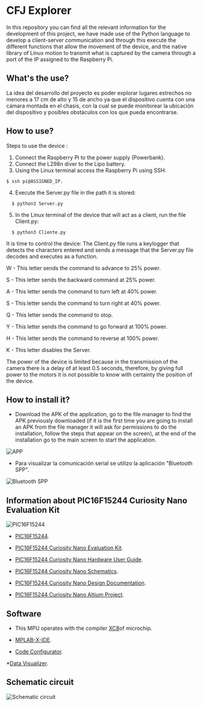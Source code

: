 # CFJ Explorer
In this repository you can find all the relevant information for the development of this project, we have made use of the Python language to develop a client-server communication and through this execute the different functions that allow the movement of the device, and the native library of Linux motion to transmit what is captured by the camera through a port of the IP assigned to the Raspberry Pi.

## What's the use?

La idea del desarrollo del proyecto es poder explorar lugares estrechos no menores a 17 cm de alto y 15 de ancho ya que el dispositivo cuenta con una cámara montada en el chasis, con la cual se puede monitorear la ubicación del dispositivo y posibles obstáculos con los que pueda encontrarse.

## How to use?

Steps to use the device :
1) Connect the Raspberry Pi to the power supply (Powerbank).
2) Connect the L298n diver to the Lipo battery.
3) Using the Linux terminal access the Raspberry Pi using SSH:

```
$ ssh pi@ASSIGNED_IP.
```

4) Execute the Server.py file in the path it is stored:

```
  $ python3 Server.py
```

5) In the Linux terminal of the device that will act as a client, run the file Client.py:

```
  $ python3 Cliente.py
```

It is time to control the device:
The Client.py file runs a keylogger that detects the characters entered and sends a message that the Server.py file decodes and executes as a function.

W - This letter sends the command to advance to 25% power.

S - This letter sends the backward command at 25% power.

A - This letter sends the command to turn left at 40% power.

S - This letter sends the command to turn right at 40% power.

Q - This letter sends the command to stop.

Y - This letter sends the command to go forward at 100% power.

H - This letter sends the command to reverse at 100% power.

K - This letter disables the Server.

The power of the device is limited because in the transmission of the camera there is a delay of at least 0.5 seconds, therefore, by giving full power to the motors it is not possible to know with certainty the position of the device.


## How to install it?

* Download the APK of the application, go to the file manager to find the APK previously downloaded (if it is the first time you are going to install an APK from the file manager it will ask for permissions to do the installation, follow the steps that appear on the screen), at the end of the installation go to the main screen to start the application.

![APP](https://i.imgur.com/hbXglhE.jpg)

* Para visualizar la comunicación serial se utilizo la aplicación "Bluetooth SPP".

![Bluetooth SPP](https://i.imgur.com/JQsUVjX.jpg)



##  Information about PIC16F15244 Curiosity Nano Evaluation Kit

![PIC16F15244](https://i.imgur.com/DyVkeEG.jpg?1)

* [PIC16F15244](https://www.microchip.com/wwwproducts/en/PIC16F15244).

* [PIC16F15244 Curiosity Nano Evaluation Kit](https://www.microchip.com/Developmenttools/ProductDetails/EV09Z19A).

* [PIC16F15244 Curiosity Nano Hardware User Guide](https://ww1.microchip.com/downloads/en/DeviceDoc/PIC16F15244-Curiosity-Nano-Hardware-User-Guide-DS50003045A.pdf).

* [PIC16F15244 Curiosity Nano Schematics](https://ww1.microchip.com/downloads/en/DeviceDoc/PIC16F15244_Curiosity_Nano_Schematics.pdf).

* [PIC16F15244 Curiosity Nano Design Documentation](https://ww1.microchip.com/downloads/en/DeviceDoc/PIC16F15244_Curiosity_Nano_Design_Documentation.zip).

* [PIC16F15244 Curiosity Nano Altium Project](https://ww1.microchip.com/downloads/en/DeviceDoc/PIC16F15244_Curiosity_Nano_Altium_Project.zip).

## Software

* This MPU operates with the compiler [XC8](http://ww1.microchip.com/downloads/en/DeviceDoc/MPLAB_XC8_C_Compiler_User_Guide_for_PIC.pdf)of microchip.

* [MPLAB-X-IDE](https://www.microchip.com/en-us/development-tools-tools-and-software/mplab-x-ide).

* [Code Configurator](https://www.microchip.com/en-us/development-tools-tools-and-software/embedded-software-center/mplab-code-configurator).

*[Data Visualizer](https://www.microchip.com/en-us/development-tools-tools-and-software/embedded-software-center/mplab-data-visualizer).

## Schematic circuit
![Schematic circuit](https://i.imgur.com/u8DykT3.jpg)
